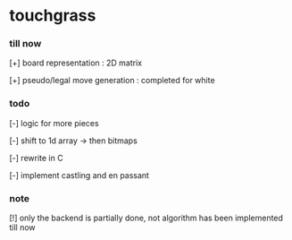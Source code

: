 # touchgrass

### till now

[+] board representation : 2D matrix

[+] pseudo/legal move generation : completed for white

### todo

[-] logic for more pieces

[-] shift to 1d array -> then bitmaps

[-] rewrite in C

[-] implement castling and en passant


### note

[!] only the backend is partially done, not algorithm has been implemented till now
